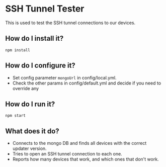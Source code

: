 # SSH Tunnel Tester

This is used to test the SSH tunnel connections to our devices.

## How do I install it?

`npm install`

## How do I configure it?

* Set config parameter `mongoUrl` in config/local.yml.
* Check the other params in config/default.yml and decide if you need to override any

## How do I run it?

`npm start`

## What does it do?

* Connects to the mongo DB and finds all devices with the correct updater version.
* Tries to open an SSH tunnel connection to each one.
* Reports how many devices that work, and which ones that don't work.



